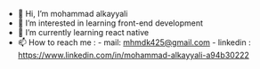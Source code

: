 - 👋 Hi, I’m mohammad alkayyali
- 👀 I’m interested in learning front-end development
- 🌱 I’m currently learning react native
- 📫 How to reach me : - mail: mhmdk425@gmail.com
                        - linkedin : https://www.linkedin.com/in/mohammad-alkayyali-a94b30222  
